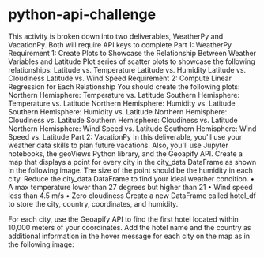 # python-api-challenge
This activity is broken down into two deliverables, WeatherPy and VacationPy. Both will require API keys to complete
Part 1: WeatherPy
Requirement 1: Create Plots to Showcase the Relationship Between Weather Variables and Latitude
Plot series of scatter plots to showcase the following relationships:
Latitude vs. Temperature
Latitude vs. Humidity
Latitude vs. Cloudiness
Latitude vs. Wind Speed
Requirement 2: Compute Linear Regression for Each Relationship
You should create the following plots:
Northern Hemisphere: Temperature vs. Latitude
Southern Hemisphere: Temperature vs. Latitude
Northern Hemisphere: Humidity vs. Latitude
Southern Hemisphere: Humidity vs. Latitude
Northern Hemisphere: Cloudiness vs. Latitude
Southern Hemisphere: Cloudiness vs. Latitude
Northern Hemisphere: Wind Speed vs. Latitude
Southern Hemisphere: Wind Speed vs. Latitude
Part 2: VacationPy
In this deliverable, you'll use your weather data skills to plan future vacations. Also, you'll use Jupyter notebooks, the geoViews Python library, and the Geoapify API.
Create a map that displays a point for every city in the city_data DataFrame as shown in the following image. The size of the point should be the humidity in each city.
Reduce the city_data DataFrame to find your ideal weather condition. 
•	A max temperature lower than 27 degrees but higher than 21
•	Wind speed less than 4.5 m/s
•	Zero cloudiness
Create a new DataFrame called hotel_df to store the city, country, coordinates, and humidity.

For each city, use the Geoapify API to find the first hotel located within 10,000 meters of your coordinates.
Add the hotel name and the country as additional information in the hover message for each city on the map as in the following image:


